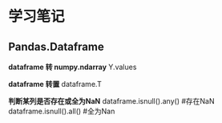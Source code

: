 # 学习笔记

## Pandas.Dataframe

**dataframe 转 numpy.ndarray** 
Y.values

**dataframe 转置**
dataframe.T

**判断某列是否存在或全为NaN**
dataframe.isnull().any()	#存在NaN
dataframe.isnull().all()	  #全为Nan